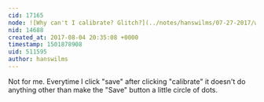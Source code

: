 ```yaml
---
cid: 17165
node: ![Why can't I calibrate? Glitch?](../notes/hanswilms/07-27-2017/why-can-t-i-calibrate-glitch)
nid: 14688
created_at: 2017-08-04 20:35:08 +0000
timestamp: 1501878908
uid: 511595
author: hanswilms
---
```


Not for me. Everytime I click "save" after clicking "calibrate" it doesn't do anything other than make the "Save" button a little circle of dots.